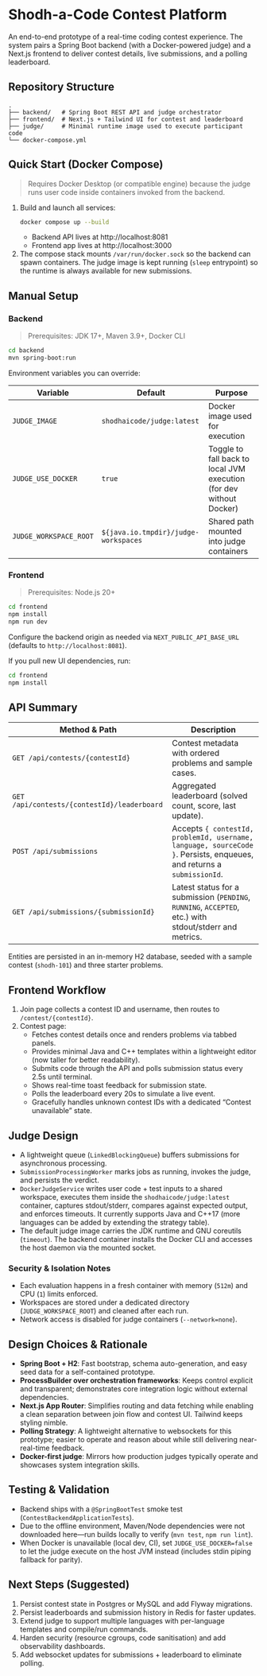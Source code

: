 # Shodh-a-Code Contest Platform

An end-to-end prototype of a real-time coding contest experience. The system pairs a Spring Boot backend (with a Docker-powered judge) and a Next.js frontend to deliver contest details, live submissions, and a polling leaderboard.

## Repository Structure

```
.
├── backend/   # Spring Boot REST API and judge orchestrator
├── frontend/  # Next.js + Tailwind UI for contest and leaderboard
├── judge/     # Minimal runtime image used to execute participant code
└── docker-compose.yml
```

## Quick Start (Docker Compose)

> Requires Docker Desktop (or compatible engine) because the judge runs user code inside containers invoked from the backend.

1. Build and launch all services:
   ```bash
   docker compose up --build
   ```
   - Backend API lives at http://localhost:8081
   - Frontend app lives at http://localhost:3000
2. The compose stack mounts `/var/run/docker.sock` so the backend can spawn containers. The judge image is kept running (`sleep` entrypoint) so the runtime is always available for new submissions.

## Manual Setup

### Backend

> Prerequisites: JDK 17+, Maven 3.9+, Docker CLI

```bash
cd backend
mvn spring-boot:run
```

Environment variables you can override:

| Variable | Default | Purpose |
| --- | --- | --- |
| `JUDGE_IMAGE` | `shodhaicode/judge:latest` | Docker image used for execution |
| `JUDGE_USE_DOCKER` | `true` | Toggle to fall back to local JVM execution (for dev without Docker) |
| `JUDGE_WORKSPACE_ROOT` | `${java.io.tmpdir}/judge-workspaces` | Shared path mounted into judge containers |

### Frontend

> Prerequisites: Node.js 20+

```bash
cd frontend
npm install
npm run dev
```

Configure the backend origin as needed via `NEXT_PUBLIC_API_BASE_URL` (defaults to `http://localhost:8081`).

If you pull new UI dependencies, run:
```bash
cd frontend
npm install
```

## API Summary

| Method & Path | Description |
| --- | --- |
| `GET /api/contests/{contestId}` | Contest metadata with ordered problems and sample cases. |
| `GET /api/contests/{contestId}/leaderboard` | Aggregated leaderboard (solved count, score, last update). |
| `POST /api/submissions` | Accepts `{ contestId, problemId, username, language, sourceCode }`. Persists, enqueues, and returns a `submissionId`. |
| `GET /api/submissions/{submissionId}` | Latest status for a submission (`PENDING`, `RUNNING`, `ACCEPTED`, etc.) with stdout/stderr and metrics. |

Entities are persisted in an in-memory H2 database, seeded with a sample contest (`shodh-101`) and three starter problems.

## Frontend Workflow

1. Join page collects a contest ID and username, then routes to `/contest/{contestId}`.
2. Contest page:
   - Fetches contest details once and renders problems via tabbed panels.
   - Provides minimal Java and C++ templates within a lightweight editor (now taller for better readability).
   - Submits code through the API and polls submission status every 2.5s until terminal.
   - Shows real-time toast feedback for submission state.
   - Polls the leaderboard every 20s to simulate a live event.
   - Gracefully handles unknown contest IDs with a dedicated “Contest unavailable” state.

## Judge Design

- A lightweight queue (`LinkedBlockingQueue`) buffers submissions for asynchronous processing.
- `SubmissionProcessingWorker` marks jobs as running, invokes the judge, and persists the verdict.
- `DockerJudgeService` writes user code + test inputs to a shared workspace, executes them inside the `shodhaicode/judge:latest` container, captures stdout/stderr, compares against expected output, and enforces timeouts. It currently supports Java and C++17 (more languages can be added by extending the strategy table).
- The default judge image carries the JDK runtime and GNU coreutils (`timeout`). The backend container installs the Docker CLI and accesses the host daemon via the mounted socket.

### Security & Isolation Notes

- Each evaluation happens in a fresh container with memory (`512m`) and CPU (`1`) limits enforced.
- Workspaces are stored under a dedicated directory (`JUDGE_WORKSPACE_ROOT`) and cleaned after each run.
- Network access is disabled for judge containers (`--network=none`).

## Design Choices & Rationale

- **Spring Boot + H2**: Fast bootstrap, schema auto-generation, and easy seed data for a self-contained prototype.
- **ProcessBuilder over orchestration frameworks**: Keeps control explicit and transparent; demonstrates core integration logic without external dependencies.
- **Next.js App Router**: Simplifies routing and data fetching while enabling a clean separation between join flow and contest UI. Tailwind keeps styling nimble.
- **Polling Strategy**: A lightweight alternative to websockets for this prototype; easier to operate and reason about while still delivering near-real-time feedback.
- **Docker-first judge**: Mirrors how production judges typically operate and showcases system integration skills.

## Testing & Validation

- Backend ships with a `@SpringBootTest` smoke test (`ContestBackendApplicationTests`).
- Due to the offline environment, Maven/Node dependencies were not downloaded here—run builds locally to verify (`mvn test`, `npm run lint`).
- When Docker is unavailable (local dev, CI), set `JUDGE_USE_DOCKER=false` to let the judge execute on the host JVM instead (includes stdin piping fallback for parity).

## Next Steps (Suggested)

1. Persist contest state in Postgres or MySQL and add Flyway migrations.
2. Persist leaderboards and submission history in Redis for faster updates.
3. Extend judge to support multiple languages with per-language templates and compile/run commands.
4. Harden security (resource cgroups, code sanitisation) and add observability dashboards.
5. Add websocket updates for submissions + leaderboard to eliminate polling.
